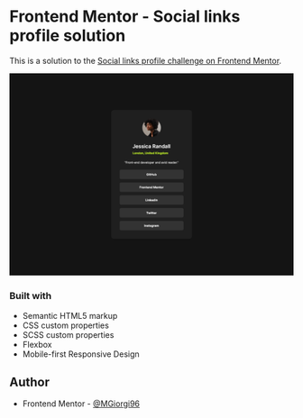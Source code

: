 # Frontend Mentor - Social links profile solution

This is a solution to the [Social links profile challenge on Frontend Mentor](https://www.frontendmentor.io/challenges/social-links-profile-UG32l9m6dQ). 

![](./images/screenshot.png)

### Built with

- Semantic HTML5 markup
- CSS custom properties
- SCSS custom properties
- Flexbox
- Mobile-first Responsive Design

## Author

- Frontend Mentor - [@MGiorgi96](https://www.frontendmentor.io/profile/MGiorgi96)


